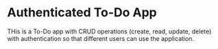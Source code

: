 # Authenticated To-Do App
THis is a To-Do app with CRUD operations (create, read, update, delete) with authentication so that different users can use the application.
